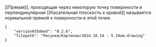 [[Прямая]], проходящая через некоторую точку поверхности и перпендикулярная [[Касательная плоскость к кривой]] называется нормальной прямой к поверхности в этой точке.
```handdrawn-ink
{
	"versionAtEmbed": "0.2.6",
	"filepath": "Рисунки/Картинки/2024.10.14 - 5.34am.drawing"
}
```
